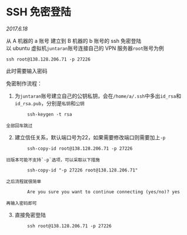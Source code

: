 # SSH 免密登陆

*2017.6.18*

从 A 机器的 a 账号 建立到 B 机器的 b 账号的 ssh 免密登陆  
以 ubuntu 虚拟机`juntaran`账号连接自己的 VPN 服务器`root`账号为例

    ssh root@138.128.206.71 -p 27226
    
此时需要输入密码

免密制作流程：

1. 为`juntaran`账号建立自己的公钥私钥，会在`/home/a/.ssh`中多出`id_rsa`和`id_rsa.pub`，分别是`私钥`和`公钥`

```
        ssh-keygen -t rsa
```
        
    全部回车跳过
        
2. 建立信任关系，默认端口号为22，如果需要修改端口则需要加上`-p`

```
        ssh-copy-id root@138.128.206.71 -p 27226
```
        
    旧版本可能不支持`-p`选项，可以采取以下措施
        
```
        ssh-copy-id "-p 27226 root@138.128.206.71"
```
        
    之后流程就很简单
    
```
        Are you sure you want to continue connecting (yes/no)? yes
```
        
    再输入密码即可
    
3. 直接免密登陆

```
        ssh root@138.128.206.71 -p 27226
```
